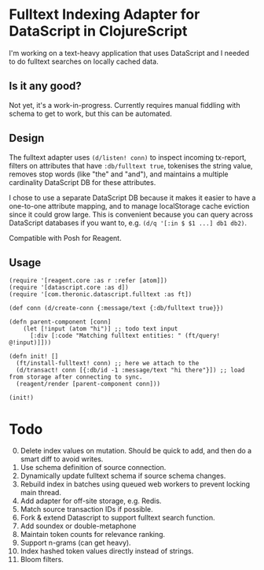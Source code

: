 # Fulltext Indexing Adapter for DataScript in ClojureScript

I'm working on a text-heavy application that uses DataScript and I needed to do fulltext searches on locally cached data.

## Is it any good?

Not yet, it's a work-in-progress. Currently requires manual fiddling with schema to get to work, but this can be automated.

## Design

The fulltext adapter uses `(d/listen! conn)` to inspect incoming tx-report, filters on attributes that have `:db/fulltext true`, tokenises the string value, removes stop words (like "the" and "and"), and maintains a multiple cardinality DataScript DB for these attributes.

I chose to use a separate DataScript DB because it makes it easier to have a one-to-one attribute mapping, and to manage localStorage cache eviction since it could grow large. This is convenient because you can query across DataScript databases if you want to, e.g. `(d/q '[:in $ $1 ...] db1 db2)`.

Compatible with Posh for Reagent.

## Usage

    (require '[reagent.core :as r :refer [atom]])
    (require '[datascript.core :as d])
    (require '[com.theronic.datascript.fulltext :as ft])
    
    (def conn (d/create-conn {:message/text {:db/fulltext true}})
    
    (defn parent-component [conn]
        (let [!input (atom "hi")] ;; todo text input
          [:div [:code "Matching fulltext entities: " (ft/query! @!input)]]))
    
    (defn init! []
      (ft/install-fulltext! conn) ;; here we attach to the 
      (d/transact! conn [{:db/id -1 :message/text "hi there"}]) ;; load from storage after connecting to sync.
      (reagent/render [parent-component conn]))
      
    (init!)

# Todo

  0. Delete index values on mutation. Should be quick to add, and then do a smart diff to avoid writes.
  1. Use schema definition of source connection.
  2. Dynamically update fulltext schema if source schema changes.
  3. Rebuild index in batches using queued web workers to prevent locking main thread.
  4. Add adapter for off-site storage, e.g. Redis.
  5. Match source transaction IDs if possible.
  6. Fork & extend Datascript to support fulltext search function.
  7. Add soundex or double-metaphone
  8. Maintain token counts for relevance ranking.
  9. Support n-grams (can get heavy).
  10. Index hashed token values directly instead of strings.
  11. Bloom filters.
